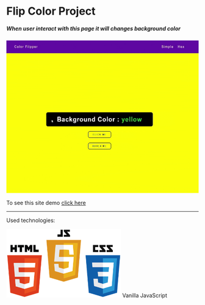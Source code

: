 

# Flip Color Project
##### When user interact with this page it will changes background color

<img src="./images/Gif.gif" width="600" height="400" />

To see this site demo
[click here](https://filp-color.netlify.app/)

*****************************************************************
Used technologies: 



<img src="./images/Techs.png" width="300" height="180" />
Vanilla JavaScript

<!-- For logo

![Used Technologies](./images/Techs.png "Used Technologies: HTML CSS JAVASCRIPT")

 -->

